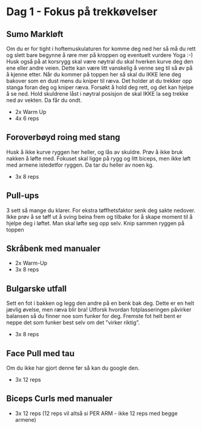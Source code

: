 # Dag 1 - Fokus på trekkøvelser

## Sumo Markløft
Om du er for tight i hoftemuskulaturen for komme deg ned her så må du rett og slett bare begynne å røre mer på kroppen og eventuelt vurdere Yoga :-) Husk også på at korsrygg skal være nøytral du skal hverken kurve deg den ene eller andre veien. Dette kan være litt vanskelig å venne seg til så øv på å kjenne etter. Når du kommer på toppen her så skal du IKKE lene deg bakover som en dust mens du kniper til ræva. Det holder at du trekker opp stanga foran deg og kniper ræva. Forsøkt å hold deg rett, og det kan hjelpe å se ned. Hold skuldrene låst i nøytral posisjon de skal IKKE la seg trekke ned av vekten. Da får du ondt. 

* 2x Warm Up
* 4x 6 reps 

## Foroverbøyd roing med stang
Husk å ikke kurve ryggen her heller, og lås av skuldre. Prøv å ikke bruk nakken å løfte med. Fokuset skal ligge på rygg og litt biceps, men ikke løft med armene istedetfor ryggen. Da tar du heller av noen kg. 

* 3x 8 reps


## Pull-ups

3 sett så mange du klarer. For ekstra tøffhetsfaktor senk deg sakte nedover. Ikke prøv å se tøff ut å sving beina frem og tilbake for å skape moment til å hjelpe deg i løftet. Man skal løfte seg opp selv. Knip sammen ryggen på toppen


## Skråbenk med manualer

* 2x Warm-Up
* 3x 8 reps 


## Bulgarske utfall

Sett en fot i bakken og legg den andre på en benk bak deg. Dette er en helt jævlig øvelse, men ræva blir bra! Utforsk hvordan fotplasseringen påvirker balansen så du finner noe som funker for deg. Fremste fot helt bent er neppe det som funker best selv om det "virker riktig". 

* 3x 8 reps

## Face Pull med tau

Om du ikke har gjort denne før så kan du google den. 

* 3x 12 reps

## Biceps Curls med manualer

* 3x 12 reps (12 reps vil altså si PER ARM - ikke 12 reps med begge armene) 

